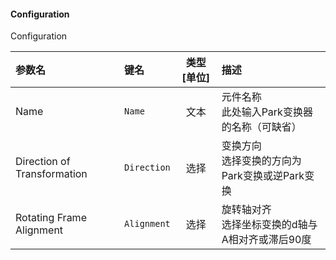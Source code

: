 <!--
DO NOT EDIT THIS FILE DIRECTLY.
This file is generated by tools/comp-docs.js.
All changes will be overwritten by regeneration.
-->

<slot class="model-parameters">

#### Configuration

Configuration

| 参数名 | 键名 | 类型 [单位] | 描述 |
|:------ |:---- |:-----------:|:---- |
| Name | `Name` | 文本 | 元件名称<br/>此处输入Park变换器的名称（可缺省） |
| Direction of Transformation | `Direction` | 选择 | 变换方向<br/>选择变换的方向为Park变换或逆Park变换 |
| Rotating Frame Alignment | `Alignment` | 选择 | 旋转轴对齐<br/>选择坐标变换的d轴与A相对齐或滞后90度 |


</slot>
